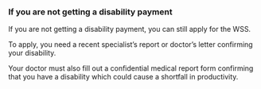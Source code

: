 ###  If you are not getting a disability payment

If you are not getting a disability payment, you can still apply for the WSS.

To apply, you need a recent specialist’s report or doctor’s letter confirming
your disability.

Your doctor must also fill out a confidential medical report form confirming
that you have a disability which could cause a shortfall in productivity.

